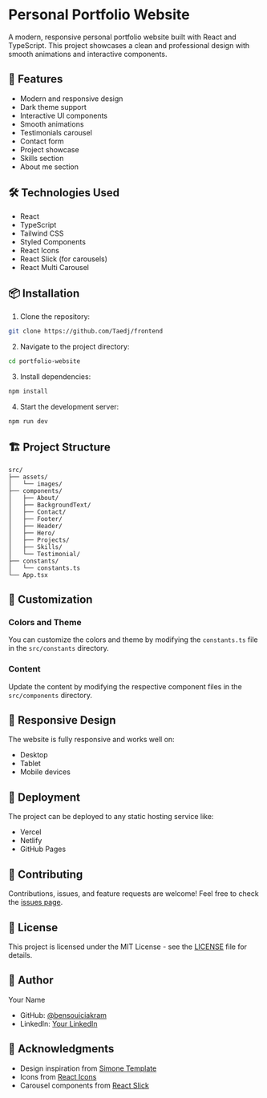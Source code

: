 # Personal Portfolio Website

A modern, responsive personal portfolio website built with React and TypeScript. This project showcases a clean and professional design with smooth animations and interactive components.

## 🚀 Features

- Modern and responsive design
- Dark theme support
- Interactive UI components
- Smooth animations
- Testimonials carousel
- Contact form
- Project showcase
- Skills section
- About me section

## 🛠️ Technologies Used

- React
- TypeScript
- Tailwind CSS
- Styled Components
- React Icons
- React Slick (for carousels)
- React Multi Carousel

## 📦 Installation

1. Clone the repository:

```bash
git clone https://github.com/Taedj/frontend
```

2. Navigate to the project directory:

```bash
cd portfolio-website
```

3. Install dependencies:

```bash
npm install
```

4. Start the development server:

```bash
npm run dev
```

## 🏗️ Project Structure

```
src/
├── assets/
│   └── images/
├── components/
│   ├── About/
│   ├── BackgroundText/
│   ├── Contact/
│   ├── Footer/
│   ├── Header/
│   ├── Hero/
│   ├── Projects/
│   ├── Skills/
│   └── Testimonial/
├── constants/
│   └── constants.ts
└── App.tsx
```

## 🎨 Customization

### Colors and Theme

You can customize the colors and theme by modifying the `constants.ts` file in the `src/constants` directory.

### Content

Update the content by modifying the respective component files in the `src/components` directory.

## 📱 Responsive Design

The website is fully responsive and works well on:

- Desktop
- Tablet
- Mobile devices

## 🚀 Deployment

The project can be deployed to any static hosting service like:

- Vercel
- Netlify
- GitHub Pages

## 🤝 Contributing

Contributions, issues, and feature requests are welcome! Feel free to check the [issues page](https://github.com/yourusername/portfolio-website/issues).

## 📝 License

This project is licensed under the MIT License - see the [LICENSE](LICENSE) file for details.

## 👤 Author

Your Name

- GitHub: [@bensouiciakram](https://github.com/bensouiciakram)
- LinkedIn: [Your LinkedIn](https://linkedin.com/in/yourusername)

## 🙏 Acknowledgments

- Design inspiration from [Simone Template](https://harnishdesign.net/demo/react/simone/)
- Icons from [React Icons](https://react-icons.github.io/react-icons/)
- Carousel components from [React Slick](https://react-slick.neostack.com/)

